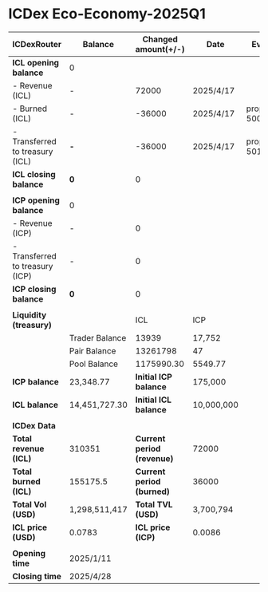 # ICDex Eco-Economy-2025Q1

| **ICDexRouter**                 | **Balance**    | **Changed amount(+/-)**      | **Date**   | **Event**    |
| ------------------------------- | -------------- | ---------------------------- | ---------- | ------------ |
| **ICL opening balance**         | 0              |                              |            |              |
| - Revenue (ICL)                 | -              | 72000                        | 2025/4/17  |              |
| - Burned (ICL)                  | -              | -36000                       | 2025/4/17  | proposal 500 |
| - Transferred to treasury (ICL) | **-**          | -36000                       | 2025/4/17  | proposal 501 |
| **ICL closing balance**         | **0**          | 0                            |            |              |
|                                 |                |                              |            |              |
| **ICP opening balance**         | 0              |                              |            |              |
| - Revenue (ICP)                 | -              | 0                            |            |              |
| - Transferred to treasury (ICP) | -              | 0                            |            |              |
| **ICP closing balance**         | **0**          | 0                            |            |              |
|                                 |                |                              |            |              |
| **Liquidity (treasury)**        |                | ICL                          | ICP        |              |
|                                 | Trader Balance | 13939                        | 17,752     |              |
|                                 | Pair Balance   | 13261798                     | 47         |              |
|                                 | Pool Balance   | 1175990.30                   | 5549.77    |              |
| **ICP balance**                 | 23,348.77      | **Initial ICP balance**      | 175,000    |              |
| **ICL balance**                 | 14,451,727.30  | **Initial ICL balance**      | 10,000,000 |              |
|                                 |                |                              |            |              |
| **ICDex Data**                  |                |                              |            |              |
| **Total revenue (ICL)**         | 310351         | **Current period (revenue)** | 72000      |              |
| **Total burned (ICL)**          | 155175.5       | **Current period (burned)**  | 36000      |              |
| **Total Vol (USD)**             | 1,298,511,417  | **Total TVL (USD)**          | 3,700,794  |              |
| **ICL price (USD)**             | 0.0783         | **ICL price (ICP)**          | 0.0086     |              |
|                                 |                |                              |            |              |
| **Opening time**                | 2025/1/11      |                              |            |              |
| **Closing time**                | 2025/4/28      |                              |            |              |